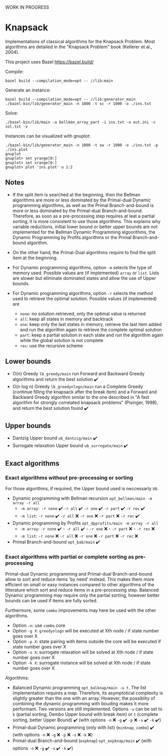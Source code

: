 WORK IN PROGRESS

# Knapsack

Implementations of classical algorithms for the Knapsack Problem. Most algorithms are detailed in the "Knapsack Problem" book (Kellerer et al., 2004).

This project uses Bazel https://bazel.build/

Compile:
```
bazel build --compilation_mode=opt -- //lib:main
```

Generate an instance:
```
bazel build --compilation_mode=opt -- //lib:generator_main
./bazel-bin/lib/generator_main -n 1000 -t sc -r 1000 -o ./ins.txt
```

Solve:
```
./bazel-bin/lib/main -a bellman_array_part -i ins.txt -o out.ini -c sol.txt -v
```

Instances can be visualized with gnuplot:
```
./bazel-bin/lib/generator_main -n 1000 -t sw -r 1000 -o ./ins.txt -p ./ins.plot
gnuplot
gnuplot> set yrange[0:]
gnuplot> set xrange[0:]
gnuplot> plot 'ins.plot' u 1:2
```


## Notes

* If the split item is searched at the beginning, then the Bellman algorithms are more or less dominated by the Primal-dual Dynamic programming algorithms, as well as the Primal Branch-and-bound is more or less dominated by the Primal-dual Branch-and-bound. Therefore, as soon as a pre-processing step requires at leat a partial sorting, it is more consistent to use those algorithms. This explains why variable reductions, initial lower bound or better upper bounds are not implemented for the Bellman Dynamic Programming algoorithms, the Dynamic Programming by Profits algorithms or the Primal Branch-and-bound algorithm.

* On the other hand, the Primal-Dual algorithms require to find the split item at the beginning.

* For Dynamic programming algorithms, option `-m` selects the type of memory used. Possible values are (if implemented) `array` or `list`. Lists are slower but eliminate dominated states and allow the use of Upper bounds.

* For Dynamic programming algorithms, option `-r` selects the method used to retrieve the optimal solution. Possible values (if implemented) are
  - `none`: no solution retrieved, only the optimal value is returned
  - `all`: keep all states in memory and backtrack
  - `one`: keep only the last states in memory, retrieve the last item added and run the algorithm again to retrieve the complete optimal solution
  - `part`: keep a partial solution in each state and run the algorithm again while the global solution is not complete
  - `rec`: use the recursive scheme

## Lower bounds

- O(n) Greedy `lb_greedy/main` run Forward and Backward Greedy algorithms and return the best solution :heavy_check_mark:
- O(n log n) Greedy `lb_greedynlogn/main`  run a Complete Greedy (continue filling the knapsack after the break item) and a Forward and Backward Greedy algorithm similar to the one described in "A fast algorithm for strongly correlated knapsack problems" (Pisinger, 1998), and return the best solution found :heavy_check_mark:

## Upper bounds

- Dantzig Upper bound `ub_dantzig/main` :heavy_check_mark:
- Surrogate relaxation Upper bound `ub_surrogate/main` :heavy_check_mark:

## Exact algorithms

### Exact algorithms without pre-processing or sorting

For those algorithms, if required, the Upper bound used is neccessarly `U0`.

- Dynamic programming with Bellman recursion `opt_bellman/main -m array -r all`
  - `-m array`:` -r none` :heavy_check_mark: `-r all` :heavy_check_mark: `-r one` :heavy_check_mark: `-r part` :heavy_check_mark: `-r rec` :heavy_check_mark:
  - `-m list`: `-r none` :heavy_check_mark: `-r all` :x: `-r one` :x: `-r part` :x: `-r rec` :heavy_check_mark:
- Dynamic programming by Profits `opt_dpprofits/main -m array -r all`
  - `-m array`: `-r none` :heavy_check_mark: - `-r all` :heavy_check_mark: - `-r one` :x: - `-r part` :x: - `-r rec` :x:
  - `-m list`: `-r none` :x: `-r all` :x: `-r one` :x: `-r part` :x: `-r rec` :x:
- Primal Branch-and-bound `opt_bab/main` :heavy_check_mark:

### Exact algorithms with partial or complete sorting as pre-processing

Primal-dual Dynamic programming and Primal-dual Branch-and-bound allow to sort and reduce items 'by need' instead. This makes them more efficient on small or easy instances compared to other algorithms of the litterature which sort and reduce items in a pre-processing step. Balanced Dynamic programming may require only the partial sorting, however better bounds can be used if items are fully sorted.

Furthermore, some `combo` improvements may here be used with the other algorithms.
- Option `-n`: use `combo` core
- Option `-g X`: `greedynlogn` will be executed at Xth node / if state number goes over X
- Option `-p X`: state pairing with items outside the core will be executed if state number goes over X
- Option `-s X`: surrogate relaxation will be solved at Xth node / if state number goes over X
- Option `-k X`: surrogate instance will be solved at Xth node / if state number goes over X

Algorithms:
- Balanced Dynamic programming `opt_balknap/main -u t`. The list implementation requires a map. Therefore, its asymptotical complexity is slightly greater than the one with an array. However, the possiblity of combining the dynamic programming with bouding makes it more performant. Two versions are still implemented. Options `-u` can be set to `b` (partial sorting, Dembo Upper bound with break item) or `t` (complete sorting, better Upper Bound) :heavy_check_mark: (with options `-n` :x: `-g` :heavy_check_mark: `-p` :x: `-s` :heavy_check_mark: `-k` :heavy_check_mark:)
- Primal-dual Dynamic programming (only with list) (`minknap`, `combo`) :heavy_check_mark: (with options `-n` :x: `-g` :x: `-p` :x: `-s` :x: `-k` :x:)
- Primal-dual Branch-and-bound (`expknap`) `opt_expknap/main` :heavy_check_mark: (with options `-n` :x: `-g` :heavy_check_mark: `-s`  :heavy_check_mark: `-k` :heavy_check_mark:)

